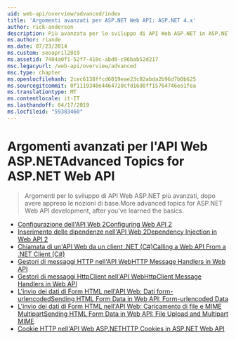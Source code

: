 ```yaml
---
uid: web-api/overview/advanced/index
title: 'Argomenti avanzati per ASP.NET Web API: ASP.NET 4.x'
author: rick-anderson
description: Più avanzata per lo sviluppo di API Web ASP.NET in ASP.NET 4.x, dopo aver appreso le nozioni di base.
ms.author: riande
ms.date: 07/23/2014
ms.custom: seoapril2019
ms.assetid: 7404a0f1-52f7-410c-abd0-c96bab52d217
msc.legacyurl: /web-api/overview/advanced
msc.type: chapter
ms.openlocfilehash: 2cec6138ffcd6019eae23c82abda2b96d7b0b625
ms.sourcegitcommit: 0f1119340e4464720cfd16d0ff15764746ea1fea
ms.translationtype: MT
ms.contentlocale: it-IT
ms.lasthandoff: 04/17/2019
ms.locfileid: "59383460"
---
```

# <a name="advanced-topics-for-aspnet-web-api"></a><span data-ttu-id="f3c08-103">Argomenti avanzati per l'API Web ASP.NET</span><span class="sxs-lookup"><span data-stu-id="f3c08-103">Advanced Topics for ASP.NET Web API</span></span>

> <span data-ttu-id="f3c08-104">Argomenti per lo sviluppo di API Web ASP.NET più avanzati, dopo avere appreso le nozioni di base.</span><span class="sxs-lookup"><span data-stu-id="f3c08-104">More advanced topics for ASP.NET Web API development, after you've learned the basics.</span></span>


- [<span data-ttu-id="f3c08-105">Configurazione dell'API Web 2</span><span class="sxs-lookup"><span data-stu-id="f3c08-105">Configuring Web API 2</span></span>](configuring-aspnet-web-api.md)
- [<span data-ttu-id="f3c08-106">Inserimento delle dipendenze nell'API Web 2</span><span class="sxs-lookup"><span data-stu-id="f3c08-106">Dependency Injection in Web API 2</span></span>](dependency-injection.md)
- [<span data-ttu-id="f3c08-107">Chiamata di un'API Web da un client .NET (C#)</span><span class="sxs-lookup"><span data-stu-id="f3c08-107">Calling a Web API From a .NET Client (C#)</span></span>](calling-a-web-api-from-a-net-client.md)
- [<span data-ttu-id="f3c08-108">Gestori di messaggi HTTP nell'API Web</span><span class="sxs-lookup"><span data-stu-id="f3c08-108">HTTP Message Handlers in Web API</span></span>](http-message-handlers.md)
- [<span data-ttu-id="f3c08-109">Gestori di messaggi HttpClient nell'API Web</span><span class="sxs-lookup"><span data-stu-id="f3c08-109">HttpClient Message Handlers in Web API</span></span>](httpclient-message-handlers.md)
- [<span data-ttu-id="f3c08-110">L'invio dei dati di Form HTML nell'API Web: Dati form-urlencoded</span><span class="sxs-lookup"><span data-stu-id="f3c08-110">Sending HTML Form Data in Web API: Form-urlencoded Data</span></span>](sending-html-form-data-part-1.md)
- [<span data-ttu-id="f3c08-111">L'invio dei dati di Form HTML nell'API Web: Caricamento di file e MIME Multipart</span><span class="sxs-lookup"><span data-stu-id="f3c08-111">Sending HTML Form Data in Web API: File Upload and Multipart MIME</span></span>](sending-html-form-data-part-2.md)
- [<span data-ttu-id="f3c08-112">Cookie HTTP nell'API Web ASP.NET</span><span class="sxs-lookup"><span data-stu-id="f3c08-112">HTTP Cookies in ASP.NET Web API</span></span>](http-cookies.md)
